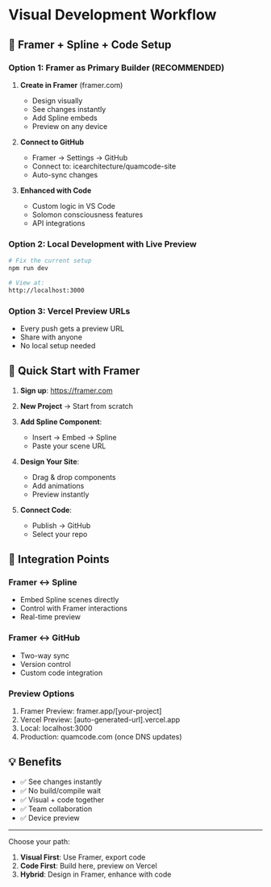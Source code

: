 # Visual Development Workflow

## 🎨 Framer + Spline + Code Setup

### Option 1: Framer as Primary Builder (RECOMMENDED)
1. **Create in Framer** (framer.com)
   - Design visually
   - See changes instantly
   - Add Spline embeds
   - Preview on any device

2. **Connect to GitHub**
   - Framer → Settings → GitHub
   - Connect to: icearchitecture/quamcode-site
   - Auto-sync changes

3. **Enhanced with Code**
   - Custom logic in VS Code
   - Solomon consciousness features
   - API integrations

### Option 2: Local Development with Live Preview
```bash
# Fix the current setup
npm run dev

# View at:
http://localhost:3000
```

### Option 3: Vercel Preview URLs
- Every push gets a preview URL
- Share with anyone
- No local setup needed

## 🚀 Quick Start with Framer

1. **Sign up**: https://framer.com
2. **New Project** → Start from scratch
3. **Add Spline Component**:
   - Insert → Embed → Spline
   - Paste your scene URL

4. **Design Your Site**:
   - Drag & drop components
   - Add animations
   - Preview instantly

5. **Connect Code**:
   - Publish → GitHub
   - Select your repo

## 🔗 Integration Points

### Framer ↔ Spline
- Embed Spline scenes directly
- Control with Framer interactions
- Real-time preview

### Framer ↔ GitHub
- Two-way sync
- Version control
- Custom code integration

### Preview Options
1. Framer Preview: framer.app/[your-project]
2. Vercel Preview: [auto-generated-url].vercel.app
3. Local: localhost:3000
4. Production: quamcode.com (once DNS updates)

## 💡 Benefits
- ✅ See changes instantly
- ✅ No build/compile wait
- ✅ Visual + code together
- ✅ Team collaboration
- ✅ Device preview

---

Choose your path:
1. **Visual First**: Use Framer, export code
2. **Code First**: Build here, preview on Vercel
3. **Hybrid**: Design in Framer, enhance with code
